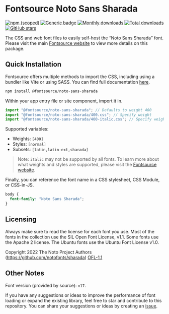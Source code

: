 # Fontsource Noto Sans Sharada

[![npm (scoped)](https://img.shields.io/npm/v/@fontsource/noto-sans-sharada?color=brightgreen)](https://www.npmjs.com/package/@fontsource/noto-sans-sharada) [![Generic badge](https://img.shields.io/badge/fontsource-passing-brightgreen)](https://github.com/fontsource/fontsource) [![Monthly downloads](https://badgen.net/npm/dm/@fontsource/noto-sans-sharada)](https://github.com/fontsource/fontsource) [![Total downloads](https://badgen.net/npm/dt/@fontsource/noto-sans-sharada)](https://github.com/fontsource/fontsource) [![GitHub stars](https://img.shields.io/github/stars/fontsource/fontsource.svg?style=social&label=Star)](https://github.com/fontsource/fontsource/stargazers)

The CSS and web font files to easily self-host the “Noto Sans Sharada” font. Please visit the main [Fontsource website](https://fontsource.org/fonts/noto-sans-sharada) to view more details on this package.

## Quick Installation

Fontsource offers multiple methods to import the CSS, including using a bundler like Vite or using SASS. You can find full documentation [here](https://fontsource.org/docs/getting-started/introduction).

```javascript
npm install @fontsource/noto-sans-sharada
```

Within your app entry file or site component, import it in.

```javascript
import "@fontsource/noto-sans-sharada"; // Defaults to weight 400
import "@fontsource/noto-sans-sharada/400.css"; // Specify weight
import "@fontsource/noto-sans-sharada/400-italic.css"; // Specify weight and style
```

Supported variables:
- Weights: `[400]`
- Styles: `[normal]`
- Subsets: `[latin,latin-ext,sharada]`

> Note: `italic` may not be supported by all fonts. To learn more about what weights and styles are supported, please visit the [Fontsource website](https://fontsource.org/fonts/noto-sans-sharada).

Finally, you can reference the font name in a CSS stylesheet, CSS Module, or CSS-in-JS.

```css
body {
  font-family: "Noto Sans Sharada";
}
```

## Licensing
Always make sure to read the license for each font you use. Most of the fonts in the collection use the SIL Open Font License, v1.1. Some fonts use the Apache 2 license. The Ubuntu fonts use the Ubuntu Font License v1.0.

Copyright 2022 The Noto Project Authors (https://github.com/notofonts/sharada)
[OFL-1.1](https://openfontlicense.org)

## Other Notes
Font version (provided by source): `v17`.

If you have any suggestions or ideas to improve the performance of font loading or expand the existing library, feel free to star and contribute to this repository. You can share your suggestions or ideas by creating an [issue](https://github.com/fontsource/fontsource/issues).
